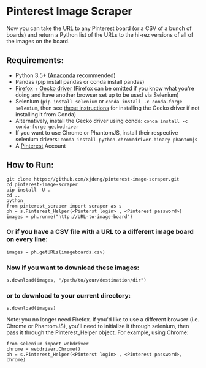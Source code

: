 # Pinterest Image Scraper

Now you can take the URL to any Pinterest board (or a CSV of a bunch of boards) and return a Python list of the URLs to the hi-rez versions of all of the images on the board.

## Requirements:

- Python 3.5+ ([Anaconda](https://anaconda.org) recommended)
- Pandas (pip install pandas or conda install pandas)
- [Firefox](https://www.mozilla.org/en-US/firefox/new/) + [Gecko driver](https://github.com/mozilla/geckodriver/releases) (Firefox can be omitted if you know what you're doing and have another browser set up to be used via Selenium)
- Selenium (```pip install selenium``` or ```conda install -c conda-forge selenium```, then see [these instructions](https://pypi.python.org/pypi/selenium/3.9.0) for installing the Gecko driver if not installing it from Conda)
- Alternatively, install the Gecko driver using conda: ```conda install -c conda-forge geckodriver```
- If you want to use Chrome or PhantomJS, install their respective selenium drivers: ```conda install python-chromedriver-binary phantomjs```
- A [Pinterest](http://www.pinterest.com) Account

## How to Run:

```
git clone https://github.com/xjdeng/pinterest-image-scraper.git
cd pinterest-image-scraper
pip install -U .
cd ..
python
from pinterest_scraper import scraper as s
ph = s.Pinterest_Helper(<Pinterst login> , <Pinterest password>)
images = ph.runme("http://URL-to-image-board")
```

### Or if you have a CSV file with a URL to a different image board on every line:

```
images = ph.getURLs(imageboards.csv)
```

### Now if you want to download these images:

```
s.download(images, "/path/to/your/destination/dir")
```

### or to download to your current directory:

```
s.download(images)
```

Note: you no longer need Firefox.  If you'd like to use a different browser (i.e. Chrome or PhantomJS), you'll need to initialize it through selenium, then pass it through the Pinterest_Helper object.  For example, using Chrome:

```
from selenium import webdriver
chrome = webdriver.Chrome()
ph = s.Pinterest_Helper(<Pinterst login> , <Pinterest password>, chrome)
```

